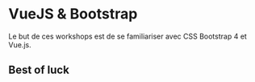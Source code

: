 # VueJS & Bootstrap

Le but de ces workshops est de se familiariser avec CSS Bootstrap 4 et Vue.js.


## Best of luck

